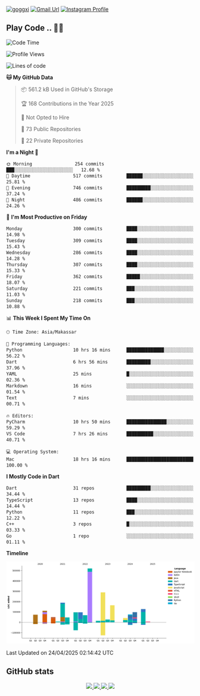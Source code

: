 [![goggxi](https://img.shields.io/badge/Portofolio-Goggxi-orange)](https://goggxi.github.io)
[![Gmail Url](https://img.shields.io/twitter/url?label=Goggxi@gmail.com&logo=gmail&style=social&url=http%3A%2F%2Fmailto%3Acontact.Goggxi@gmail.com)](mailto:Goggxi@gmail.com) [![Instagram Profile](https://img.shields.io/twitter/url?label=moh_rifkan&logo=instagram&style=social&url=https://www.instagram.com/moh_rifkan/)](https://www.instagram.com/moh_rifkan/)

## Play Code .. 💬🚀

<!-- [![Moh Rifkan GitHub stats](https://github-readme-stats.vercel.app/api?username=goggxi&count_private=true&show_icons=true&theme=dracula&custom_title=Goggxi%20Statistic%20🚀)](https://github.com/goggxi/goggxi)

[![Top Langs](https://github-readme-stats.vercel.app/api/top-langs/?username=goggxi&langs_count=8&layout=compact&show_icons=true&theme=dracula)](https://github.com/goggxi/goggxi) -->

<!--START_SECTION:waka-->
![Code Time](http://img.shields.io/badge/Code%20Time-4%2C243%20hrs%2018%20mins-blue)

![Profile Views](http://img.shields.io/badge/Profile%20Views-0-blue)

![Lines of code](https://img.shields.io/badge/From%20Hello%20World%20I%27ve%20Written-2.1%20million%20lines%20of%20code-blue)

**🐱 My GitHub Data** 

> 📦 561.2 kB Used in GitHub's Storage 
 > 
> 🏆 168 Contributions in the Year 2025
 > 
> 🚫 Not Opted to Hire
 > 
> 📜 73 Public Repositories 
 > 
> 🔑 22 Private Repositories 
 > 
**I'm a Night 🦉** 

```text
🌞 Morning                254 commits         ███░░░░░░░░░░░░░░░░░░░░░░   12.68 % 
🌆 Daytime                517 commits         ██████░░░░░░░░░░░░░░░░░░░   25.81 % 
🌃 Evening                746 commits         █████████░░░░░░░░░░░░░░░░   37.24 % 
🌙 Night                  486 commits         ██████░░░░░░░░░░░░░░░░░░░   24.26 % 
```
📅 **I'm Most Productive on Friday** 

```text
Monday                   300 commits         ████░░░░░░░░░░░░░░░░░░░░░   14.98 % 
Tuesday                  309 commits         ████░░░░░░░░░░░░░░░░░░░░░   15.43 % 
Wednesday                286 commits         ████░░░░░░░░░░░░░░░░░░░░░   14.28 % 
Thursday                 307 commits         ████░░░░░░░░░░░░░░░░░░░░░   15.33 % 
Friday                   362 commits         █████░░░░░░░░░░░░░░░░░░░░   18.07 % 
Saturday                 221 commits         ███░░░░░░░░░░░░░░░░░░░░░░   11.03 % 
Sunday                   218 commits         ███░░░░░░░░░░░░░░░░░░░░░░   10.88 % 
```


📊 **This Week I Spent My Time On** 

```text
🕑︎ Time Zone: Asia/Makassar

💬 Programming Languages: 
Python                   10 hrs 16 mins      ██████████████░░░░░░░░░░░   56.22 % 
Dart                     6 hrs 56 mins       █████████░░░░░░░░░░░░░░░░   37.96 % 
YAML                     25 mins             █░░░░░░░░░░░░░░░░░░░░░░░░   02.36 % 
Markdown                 16 mins             ░░░░░░░░░░░░░░░░░░░░░░░░░   01.54 % 
Text                     7 mins              ░░░░░░░░░░░░░░░░░░░░░░░░░   00.71 % 

🔥 Editors: 
PyCharm                  10 hrs 50 mins      ███████████████░░░░░░░░░░   59.29 % 
VS Code                  7 hrs 26 mins       ██████████░░░░░░░░░░░░░░░   40.71 % 

💻 Operating System: 
Mac                      18 hrs 16 mins      █████████████████████████   100.00 % 
```

**I Mostly Code in Dart** 

```text
Dart                     31 repos            █████████░░░░░░░░░░░░░░░░   34.44 % 
TypeScript               13 repos            ████░░░░░░░░░░░░░░░░░░░░░   14.44 % 
Python                   11 repos            ███░░░░░░░░░░░░░░░░░░░░░░   12.22 % 
C++                      3 repos             █░░░░░░░░░░░░░░░░░░░░░░░░   03.33 % 
Go                       1 repo              ░░░░░░░░░░░░░░░░░░░░░░░░░   01.11 % 
```



**Timeline**

![Lines of Code chart](https://raw.githubusercontent.com/Goggxi/Goggxi/main/assets/bar_graph.png)


 Last Updated on 24/04/2025 02:14:42 UTC
<!--END_SECTION:waka-->

## GitHub stats

<p align="center">
  <a href="https://github.com/goggxi">
    <img src="http://github-profile-summary-cards.vercel.app/api/cards/profile-details?username=goggxi&theme=transparent" />
  </a>
  <a href="https://github.com/goggxi">
    <img src="https://github-readme-streak-stats.herokuapp.com/?user=goggxi&hide_border=true&card_width=338&theme=transparent" />
  </a>
  <a href="https://github.com/goggxi">
    <img src="http://github-profile-summary-cards.vercel.app/api/cards/stats?username=goggxi&theme=transparent" />
  </a>
  <a href="https://github.com/goggxi">
    <img src="https://github-readme-stats.vercel.app/api/top-langs/?username=goggxi&langs_count=10&exclude_repo=&hide=c,makefile,html,css,sass,nix,nunjucks,tsql,dockerfile,shell&card_width=699&hide_border=true&theme=transparent" />
  </a>
  <!-- <br/>
  <a href="https://github.com/goggxi">
    <img src="https://komarev.com/ghpvc/?username=goggxi&color=blue&style=flat" />
  </a> -->
</p>
